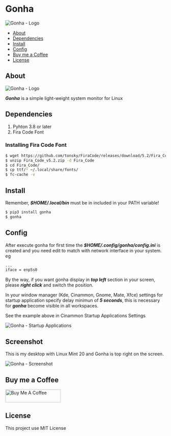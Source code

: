 # Gonha

![Gonha - Logo](https://raw.githubusercontent.com/fredcox/gonha/master/gonha/images/logo.png)

* [About](#about)
* [Dependencies](#dependencies)
* [Install](#install)
* [Config](#config)
* [Buy me a Coffee](#buy-me-a-coffee)
* [License](#license)

## About

![Gonha - Logo](https://raw.githubusercontent.com/fredcox/gonha/master/gonha/images/shot1.png)

***Gonha*** is a simple light-weight system monitor for Linux

## Dependencies

1. Pyhton 3.8 or later
2. Fira Code Font

### Installing Fira Code Font

```bash
$ wget https://github.com/tonsky/FiraCode/releases/download/5.2/Fira_Code_v5.2.zip
$ unzip Fira_Code_v5.2.zip -d Fira_Code
$ cd Fira_Code/
$ cp ttf/* ~/.local/share/fonts/
$ fc-cache -v
```

## Install

Remember, ***$HOME/.local/bin*** must be in included in your PATH variable!

```bash
$ pip3 install gonha
$ gonha
```

## Config

After execute gonha for first time the ***$HOME/.config/gonha/config.ini*** is created and
 you need edit to match with network interface in your system. eg

```bash
...
iface = enp5s0
```
By the way, if you want gonha display in ***top left*** section in your screen, please 
***right click*** and switch the position.

In your window manager (Kde, Cinammon, Gnome, Mate, Xfce) settings for startup application specify delay minimun
of ***5 seconds***, this is necessary for ***gonha*** become visible in all workspaces.

See the example above in Cinammon Startup Applications Settings

![Gonha - Startup Applications](https://raw.githubusercontent.com/fredcox/gonha/master/gonha/images/startupdelay.png)

## Screenshot

This is my desktop with Linux Mint 20 and Gonha is top right on the screen.

![Gonha - Screenshot](https://raw.githubusercontent.com/fredcox/gonha/master/gonha/images/gonhascreenshot.png)

## Buy me a Coffee

<a href="https://www.buymeacoffee.com/fredcox" target="_blank"><img src="https://cdn.buymeacoffee.com/buttons/default-orange.png" alt="Buy Me A Coffee" height="41" width="174"></a>


## License 

This project use MIT License